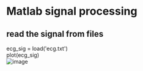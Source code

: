 # Matlab signal processing
## read the signal from files
ecg_sig = load('ecg.txt')  
plot(ecg_sig)  
![image](https://user-images.githubusercontent.com/88282118/191025043-21fdbd96-bcef-498a-8c8b-29125ab00254.png)
